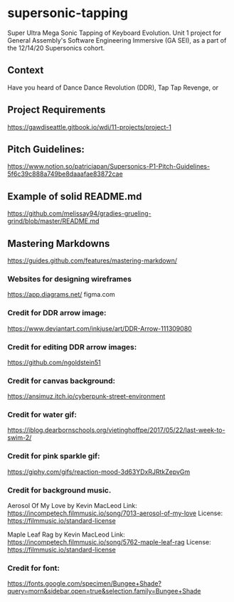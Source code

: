 # supersonic-tapping
Super Ultra Mega Sonic Tapping of Keyboard Evolution. Unit 1 project for General Assembly's Software Engineering Immersive (GA SEI), as a part of the 12/14/20 Supersonics cohort.

## Context
Have you heard of Dance Dance Revolution (DDR), Tap Tap Revenge, or 


## Project Requirements
https://gawdiseattle.gitbook.io/wdi/11-projects/project-1

## Pitch Guidelines:
https://www.notion.so/patriciapan/Supersonics-P1-Pitch-Guidelines-5f6c39c888a749be8daaafae83872cae

## Example of solid README.md
https://github.com/melissay94/gradies-grueling-grind/blob/master/README.md

## Mastering Markdowns
https://guides.github.com/features/mastering-markdown/

### Websites for designing wireframes
https://app.diagrams.net/
figma.com

### Credit for DDR arrow image:
https://www.deviantart.com/inkjuse/art/DDR-Arrow-111309080

### Credit for editing DDR arrow images:
https://github.com/ngoldstein51

### Credit for canvas background:
https://ansimuz.itch.io/cyberpunk-street-environment

### Credit for water gif: 
https://iblog.dearbornschools.org/vietinghoffpe/2017/05/22/last-week-to-swim-2/

### Credit for pink sparkle gif: 
https://giphy.com/gifs/reaction-mood-3d63YDxRJRtkZepvGm

### Credit for background music.
Aerosol Of My Love by Kevin MacLeod
Link: https://incompetech.filmmusic.io/song/7013-aerosol-of-my-love
License: https://filmmusic.io/standard-license

Maple Leaf Rag by Kevin MacLeod
Link: https://incompetech.filmmusic.io/song/5762-maple-leaf-rag
License: https://filmmusic.io/standard-license

### Credit for font:
https://fonts.google.com/specimen/Bungee+Shade?query=morn&sidebar.open=true&selection.family=Bungee+Shade
